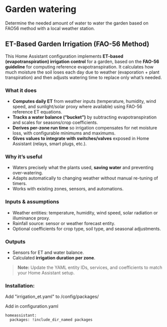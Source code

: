 # Garden watering
Determine the needed amount of water to water the garden based on FAO56 method with a local weather station.

## ET-Based Garden Irrigation (FAO-56 Method)

This Home Assistant configuration implements **ET-based (evapotranspiration) irrigation control** for a garden, based on the **FAO-56 guideline** for computing reference evapotranspiration. It calculates how much moisture the soil loses each day due to weather (evaporation + plant transpiration) and then adjusts watering time to replace only what’s needed.

### What it does
- **Computes daily ET** from weather inputs (temperature, humidity, wind speed, and sunlight/solar proxy where available) using FAO-56 reference ET equations.
- **Tracks a water balance (“bucket”)** by subtracting evapotranspiration and scales for seasons/crop coefficients.
- **Derives per-zone run time** so irrigation compensates for net moisture loss, with configurable minimums and maximums.
- **Gives values to integrate with switches/valves** exposed in Home Assistant (relays, smart plugs, etc.).

### Why it’s useful
- Waters precisely what the plants used, **saving water** and preventing over-watering.
- Adapts automatically to changing weather without manual re-tuning of timers.
- Works with existing zones, sensors, and automations.

### Inputs & assumptions
- Weather entities: temperature, humidity, wind speed, solar radiation or illuminance proxy.
- Rainfall source: sensor or weather forecast entity.
- Optional coefficients for crop type, soil type, and seasonal adjustments.

### Outputs
- Sensors for ET and water balance.
- Calculated **irrigation duration per zone**.

> **Note:** Update the YAML entity IDs, services, and coefficients to match your Home Assistant setup.

### Installation:
Add "irrigation_et.yaml" to /config/packages/

Add in configuration.yaml
```
homeassistant:
  packages: !include_dir_named packages
```
